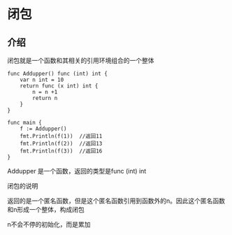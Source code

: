 # 闭包

## 介绍

闭包就是一个函数和其相关的引用环境组合的一个整体



~~~
func Addupper() func (int) int {
	var n int = 10
	return func (x int) int {
		n = n +1
		return n
	}
}

func main {
	f := Addupper()
	fmt.Println(f(1))  //返回11
	fmt.Println(f(2))  //返回13
	fmt.Println(f(3))  //返回16
}
~~~



Addupper 是一个函数，返回的类型是func (int) int

闭包的说明

返回的是一个匿名函数，但是这个匿名函数引用到函数外的n。因此这个匿名函数和n形成一个整体，构成闭包

n不会不停的初始化，而是累加
